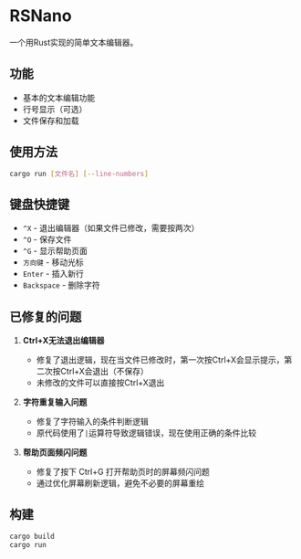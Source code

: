 # RSNano

一个用Rust实现的简单文本编辑器。

## 功能

- 基本的文本编辑功能
- 行号显示（可选）
- 文件保存和加载

## 使用方法

```bash
cargo run [文件名] [--line-numbers]
```

## 键盘快捷键

- `^X` - 退出编辑器（如果文件已修改，需要按两次）
- `^O` - 保存文件
- `^G` - 显示帮助页面
- `方向键` - 移动光标
- `Enter` - 插入新行
- `Backspace` - 删除字符

## 已修复的问题

1. **Ctrl+X无法退出编辑器**
   - 修复了退出逻辑，现在当文件已修改时，第一次按Ctrl+X会显示提示，第二次按Ctrl+X会退出（不保存）
   - 未修改的文件可以直接按Ctrl+X退出

2. **字符重复输入问题**
   - 修复了字符输入的条件判断逻辑
   - 原代码使用了`|`运算符导致逻辑错误，现在使用正确的条件比较

3. **帮助页面频闪问题**
   - 修复了按下 Ctrl+G 打开帮助页时的屏幕频闪问题
   - 通过优化屏幕刷新逻辑，避免不必要的屏幕重绘

## 构建

```bash
cargo build
cargo run
```
